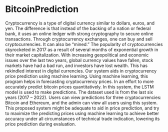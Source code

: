 # BitcoinPrediction
Cryptocurrency is a type of digital currency similar to dollars, euros, and yen. The difference is that instead of the backing of a nation or federal bank, it uses an online ledger with strong cryptography to secure online transactions. Through cryptocurrency exchanges, one can buy and sell cryptocurrencies. It can also be “mined.” The popularity of cryptocurrencies skyrocketed in 2017 as a result of several months of exponential growth in their market capitalization.
With increasing geopolitical and economic issues over the last two years, global currency values have fallen, stock markets have had a bad run, and investors have lost wealth. This has rekindled interest in digital currencies. Our system aids in cryptocurrency price prediction using machine learning.
Using machine learning, this program helps in forecasting cryptocurrency prices. In an effort to more accurately predict bitcoin prices quantitatively. In this system, the LSTM model is used to make predictions. The dataset used is from the last six years (2017 – 2022). Users can view predictions for three cryptocurrencies: Bitcoin and Ethereum, and the admin can view all users using this system.
This proposed system might be adequate to aid in price prediction, and try to maximize the predicting prices using machine learning to achieve better accuracy under all circumstances of technical trade indication, lowering its price prediction during evaluation.
